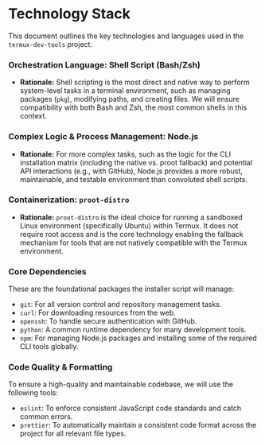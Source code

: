 # Technology Stack

This document outlines the key technologies and languages used in the `termux-dev-tools` project.

### Orchestration Language: Shell Script (Bash/Zsh)

-   **Rationale:** Shell scripting is the most direct and native way to perform system-level tasks in a terminal environment, such as managing packages (`pkg`), modifying paths, and creating files. We will ensure compatibility with both Bash and Zsh, the most common shells in this context.

### Complex Logic & Process Management: Node.js

-   **Rationale:** For more complex tasks, such as the logic for the CLI installation matrix (including the native vs. proot fallback) and potential API interactions (e.g., with GitHub), Node.js provides a more robust, maintainable, and testable environment than convoluted shell scripts.

### Containerization: `proot-distro`

-   **Rationale:** `proot-distro` is the ideal choice for running a sandboxed Linux environment (specifically Ubuntu) within Termux. It does not require root access and is the core technology enabling the fallback mechanism for tools that are not natively compatible with the Termux environment.

### Core Dependencies

These are the foundational packages the installer script will manage:

-   `git`: For all version control and repository management tasks.
-   `curl`: For downloading resources from the web.
-   `openssh`: To handle secure authentication with GitHub.
-   `python`: A common runtime dependency for many development tools.
-   `npm`: For managing Node.js packages and installing some of the required CLI tools globally.

### Code Quality & Formatting

To ensure a high-quality and maintainable codebase, we will use the following tools:

-   `eslint`: To enforce consistent JavaScript code standards and catch common errors.
-   `prettier`: To automatically maintain a consistent code format across the project for all relevant file types.

